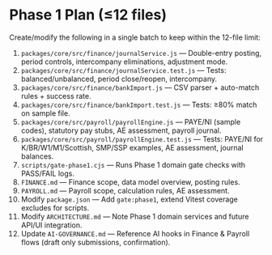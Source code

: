 # Phase 1 Plan (≤12 files)

Create/modify the following in a single batch to keep within the 12-file limit:

1. `packages/core/src/finance/journalService.js` — Double-entry posting, period controls, intercompany eliminations, adjustment mode.
2. `packages/core/src/finance/journalService.test.js` — Tests: balanced/unbalanced, period close/reopen, intercompany.
3. `packages/core/src/finance/bankImport.js` — CSV parser + auto-match rules + success rate.
4. `packages/core/src/finance/bankImport.test.js` — Tests: ≥80% match on sample file.
5. `packages/core/src/payroll/payrollEngine.js` — PAYE/NI (sample codes), statutory pay stubs, AE assessment, payroll journal.
6. `packages/core/src/payroll/payrollEngine.test.js` — Tests: PAYE/NI for K/BR/W1/M1/Scottish, SMP/SSP examples, AE assessment, journal balances.
7. `scripts/gate-phase1.cjs` — Runs Phase 1 domain gate checks with PASS/FAIL logs.
8. `FINANCE.md` — Finance scope, data model overview, posting rules.
9. `PAYROLL.md` — Payroll scope, calculation rules, AE assessment.
10. Modify `package.json` — Add `gate:phase1`, extend Vitest coverage excludes for scripts.
11. Modify `ARCHITECTURE.md` — Note Phase 1 domain services and future API/UI integration.
12. Update `AI-GOVERNANCE.md` — Reference AI hooks in Finance & Payroll flows (draft only submissions, confirmation).
